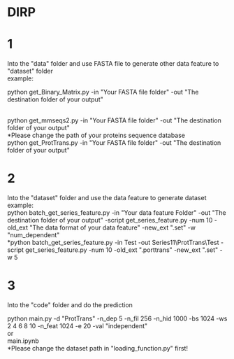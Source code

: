 # DIRP

# 1  
Into the "data" folder and use FASTA file to generate other data feature to "dataset" folder  
example:  
        <p>python get_Binary_Matrix.py -in "Your FASTA file folder" -out "The destination folder of your output"</p>  
        python get_mmseqs2.py -in "Your FASTA file folder" -out "The destination folder of your output"  
        *Please change the path of your proteins sequence database  
        python get_ProtTrans.py -in "Your FASTA file folder" -out "The destination folder of your output"  

# 2  
Into the "dataset" folder and use the data feature to generate dataset  
example:  
        python batch_get_series_feature.py -in "Your data feature Folder" -out "The destination folder of your output" -script get_series_feature.py -num 10 -old_ext "The data format of your data feature" -new_ext ".set" -w "num_dependent"  
        *python batch_get_series_feature.py -in Test -out Series11\ProtTrans\Test -script get_series_feature.py -num 10 -old_ext ".porttrans" -new_ext ".set" -w 5  

# 3  
Into the "code" folder and do the prediction  

python main.py -d "ProtTrans" -n_dep 5 -n_fil 256 -n_hid 1000 -bs 1024 -ws 2 4 6 8 10 -n_feat 1024 -e 20 -val "independent"  
or  
main.ipynb  
*Please change the dataset path in "loading_function.py" first!  


